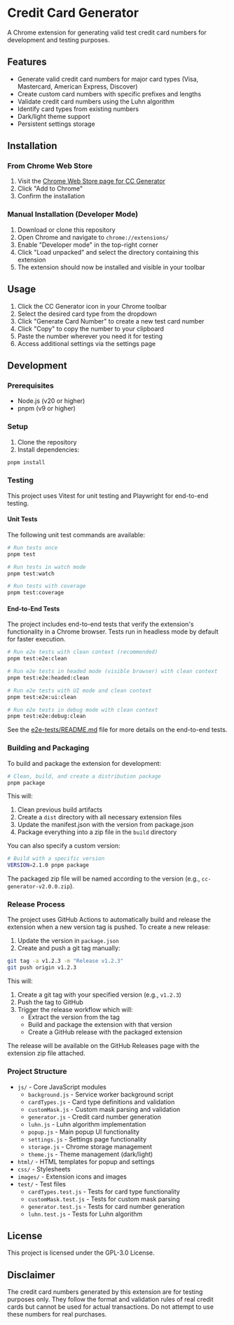 # Credit Card Generator

A Chrome extension for generating valid test credit card numbers for development and testing purposes.

## Features

- Generate valid credit card numbers for major card types (Visa, Mastercard, American Express, Discover)
- Create custom card numbers with specific prefixes and lengths
- Validate credit card numbers using the Luhn algorithm
- Identify card types from existing numbers
- Dark/light theme support
- Persistent settings storage

## Installation

### From Chrome Web Store

1. Visit the [Chrome Web Store page for CC Generator](https://chrome.google.com/webstore/detail/cc-generator/klcpekhgaebbghffffpofgaipfcdplkc)
2. Click "Add to Chrome"
3. Confirm the installation

### Manual Installation (Developer Mode)

1. Download or clone this repository
2. Open Chrome and navigate to `chrome://extensions/`
3. Enable "Developer mode" in the top-right corner
4. Click "Load unpacked" and select the directory containing this extension
5. The extension should now be installed and visible in your toolbar

## Usage

1. Click the CC Generator icon in your Chrome toolbar
2. Select the desired card type from the dropdown
3. Click "Generate Card Number" to create a new test card number
4. Click "Copy" to copy the number to your clipboard
5. Paste the number wherever you need it for testing
6. Access additional settings via the settings page

## Development

### Prerequisites

- Node.js (v20 or higher)
- pnpm (v9 or higher)

### Setup

1. Clone the repository
2. Install dependencies:

```bash
pnpm install
```

### Testing

This project uses Vitest for unit testing and Playwright for end-to-end testing.

#### Unit Tests

The following unit test commands are available:

```bash
# Run tests once
pnpm test

# Run tests in watch mode
pnpm test:watch

# Run tests with coverage
pnpm test:coverage
```

#### End-to-End Tests

The project includes end-to-end tests that verify the extension's functionality in a Chrome browser. Tests run in headless mode by default for faster execution.

```bash
# Run e2e tests with clean context (recommended)
pnpm test:e2e:clean

# Run e2e tests in headed mode (visible browser) with clean context
pnpm test:e2e:headed:clean

# Run e2e tests with UI mode and clean context
pnpm test:e2e:ui:clean

# Run e2e tests in debug mode with clean context
pnpm test:e2e:debug:clean
```

See the [e2e-tests/README.md](e2e-tests/README.md) file for more details on the end-to-end tests.

### Building and Packaging

To build and package the extension for development:

```bash
# Clean, build, and create a distribution package
pnpm package
```

This will:

1. Clean previous build artifacts
2. Create a `dist` directory with all necessary extension files
3. Update the manifest.json with the version from package.json
4. Package everything into a zip file in the `build` directory

You can also specify a custom version:

```bash
# Build with a specific version
VERSION=2.1.0 pnpm package
```

The packaged zip file will be named according to the version (e.g., `cc-generator-v2.0.0.zip`).

### Release Process

The project uses GitHub Actions to automatically build and release the extension when a new version tag is pushed. To create a new release:

1. Update the version in `package.json`
2. Create and push a git tag manually:

```bash
git tag -a v1.2.3 -m "Release v1.2.3"
git push origin v1.2.3
```

This will:

1. Create a git tag with your specified version (e.g., `v1.2.3`)
2. Push the tag to GitHub
3. Trigger the release workflow which will:
   - Extract the version from the tag
   - Build and package the extension with that version
   - Create a GitHub release with the packaged extension

The release will be available on the GitHub Releases page with the extension zip file attached.

### Project Structure

- `js/` - Core JavaScript modules
  - `background.js` - Service worker background script
  - `cardTypes.js` - Card type definitions and validation
  - `customMask.js` - Custom mask parsing and validation
  - `generator.js` - Credit card number generation
  - `luhn.js` - Luhn algorithm implementation
  - `popup.js` - Main popup UI functionality
  - `settings.js` - Settings page functionality
  - `storage.js` - Chrome storage management
  - `theme.js` - Theme management (dark/light)
- `html/` - HTML templates for popup and settings
- `css/` - Stylesheets
- `images/` - Extension icons and images
- `test/` - Test files
  - `cardTypes.test.js` - Tests for card type functionality
  - `customMask.test.js` - Tests for custom mask parsing
  - `generator.test.js` - Tests for card number generation
  - `luhn.test.js` - Tests for Luhn algorithm

## License

This project is licensed under the GPL-3.0 License.

## Disclaimer

The credit card numbers generated by this extension are for testing purposes only. They follow the format and validation rules of real credit cards but cannot be used for actual transactions. Do not attempt to use these numbers for real purchases.
